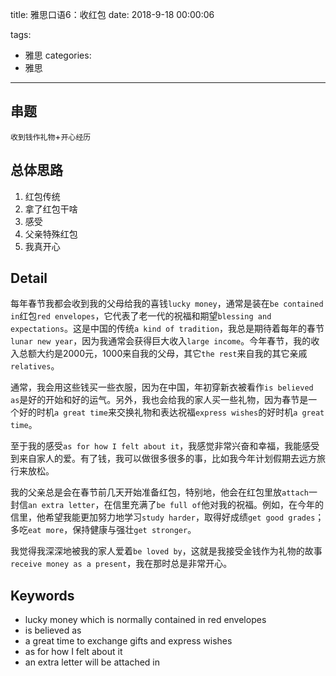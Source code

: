 ﻿title: 雅思口语6：收红包
date: 2018-9-18  00:00:06

tags: 
- 雅思
categories: 
- 雅思

---
## 串题
`收到钱作礼物`+`开心经历`

## 总体思路

 1. 红包传统
 2. 拿了红包干啥
 3. 感受
 4. 父亲特殊红包
 5. 我真开心

## Detail

每年春节我都会收到我的父母给我的喜钱`lucky money`，通常是装在`be contained in`红包`red envelopes`，它代表了老一代的祝福和期望`blessing and expectations`。这是中国的传统`a kind of tradition`，我总是期待着每年的春节`lunar new year`，因为我通常会获得巨大收入`large income`。今年春节，我的收入总额大约是2000元，1000来自我的父母，其它`the rest`来自我的其它亲戚`relatives`。

通常，我会用这些钱买一些衣服，因为在中国，年初穿新衣被看作`is believed as`是好的开始和好的运气。另外，我也会给我的家人买一些礼物，因为春节是一个好的时机`a great time`来交换礼物和表达祝福`express wishes`的好时机`a great time`。

至于我的感受`as for how I felt about it`，我感觉非常兴奋和幸福，我能感受到来自家人的爱。有了钱，我可以做很多很多的事，比如我今年计划假期去远方旅行来放松。

我的父亲总是会在春节前几天开始准备红包，特别地，他会在红包里放`attach`一封信`an extra letter`，在信里充满了`be full of`他对我的祝福。例如，在今年的信里，他希望我能更加努力地学习`study harder`，取得好成绩`get good grades`；多吃`eat more`，保持健康与强壮`get stronger`。

我觉得我深深地被我的家人爱着`be loved by`，这就是我接受金钱作为礼物的故事`receive money as a present`，我在那时总是非常开心。

## Keywords

 - lucky money which is normally contained in red envelopes
 - is believed as
 - a great time to exchange gifts and express wishes
 - as for how I felt about it
 - an extra letter will be attached in 